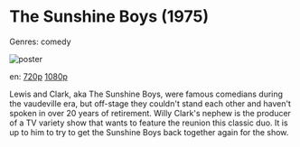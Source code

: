 # The Sunshine Boys (1975)

Genres: comedy

![poster](http://image.tmdb.org/t/p/w500/7siYK1BZIhE2Nec2y8Tt8ILF9KH.jpg)

en:
  [720p](magnet:?xt=urn:btih:dfaac357e2999d9a4928aa36e5cfd85bedf99c08&dn=The+Sunshine+Boys+(1975)&tr=udp%3A%2F%2Ftracker.yify-torrents.com%2Fannounce&tr=udp%3A%2F%2Fopen.demonii.com%3A1337&tr=udp%3A%2F%2Fexodus.desync.com%3A6969&tr=udp%3A%2F%2Ftracker.istole.it%3A80&tr=udp%3A%2F%2Ftracker.publicbt.com%3A80&tr=udp%3A%2F%2Ftracker.openbittorrent.com%3A80&tr=udp%3A%2F%2Ftracker.leechers-paradise.org%3A6969&tr=udp%3A%2F%2F9.rarbg.com%3A2710&tr=udp%3A%2F%2Fp4p.arenabg.ch%3A1337&tr=udp%3A%2F%2Fp4p.arenabg.com%3A1337&tr=udp%3A%2F%2Ftracker.coppersurfer.tk%3A6969)
  [1080p](https://extratorrent.cc/download/4250570/The+Sunshine+Boys+%281975%29+1080p+BrRip+x264+-+YIFY.torrent)
  


Lewis and Clark, aka The Sunshine Boys, were famous comedians during the vaudeville era, but off-stage they couldn't stand each other and haven't spoken in over 20 years of retirement. Willy Clark's nephew is the producer of a TV variety show that wants to feature the reunion this classic duo. It is up to him to try to get the Sunshine Boys back together again for the show.